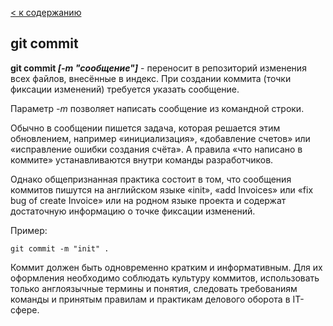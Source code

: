 [< к содержанию](./readme.md)

## git commit

**git commit *[-m "сообщение"]*** - переносит в репозиторий изменения всех файлов, внесённые в индекс. При создании коммита (точки фиксации изменений) требуется указать сообщение. 

Параметр *-m* позволяет написать сообщение из командной строки. 

Обычно в сообщении пишется задача, которая решается этим обновлением, например «инициализация», «добавление счетов» или «исправление ошибки создания счёта». А правила «что написано в коммите» устанавливаются внутри команды разработчиков.

Однако общепризнанная практика состоит в том, что сообщения коммитов пишутся на английском языке «init», «add Invoices» или «fix bug of create Invoice» или на родном языке проекта и содержат достаточную информацию о точке фиксации изменений.

Пример:

```bash=
git commit -m "init" .
```
Коммит должен быть одновременно кратким и информативным. Для их оформления необходимо соблюдать культуру коммитов, использовать только англоязычные термины и понятия, следовать требованиям команды и принятым правилам и практикам делового оборота в IT-сфере. 
